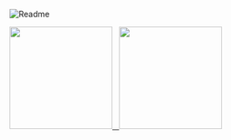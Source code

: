 ![Readme](https://user-images.githubusercontent.com/59213454/128175650-3d5ea13d-f092-4b17-a500-21bb1fa1734d.png)

<p align="left">

<a href="https://github.com/faiznurullah">

  <img height="180em" src="https://github-readme-stats-eight-theta.vercel.app/api?username=faiznurullah&show_icons=true&theme=algolia&include_all_commits=true&count_private=true"/>
&nbsp; 
  <img height="180em" src="https://github-readme-stats-eight-theta.vercel.app/api/top-langs/?username=faiznurullah&layout=compact&langs_count=8&theme=algolia"/>

</a>

</p>

